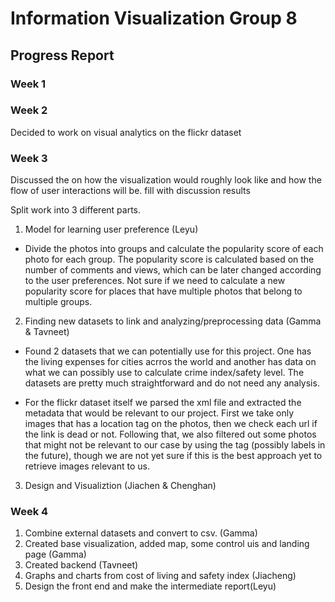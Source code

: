 # Information Visualization Group 8

## Progress Report

### Week 1

### Week 2

Decided to work on visual analytics on the flickr dataset

### Week 3

Discussed the on how the visualization would roughly look like and how the flow of user interactions will be.
fill with discussion results

Split work into 3 different parts.

1. Model for learning user preference (Leyu)

* Divide the photos into groups and calculate the popularity score of each photo for each group. 
The popularity score is calculated based on the number of comments and views, which can be later changed according to the user preferences.
Not sure if we need to calculate a new popularity score for places that have multiple photos that belong to multiple groups.

2. Finding new datasets to link and analyzing/preprocessing data (Gamma & Tavneet)
  
* Found 2 datasets that we can potentially use for this project. One has the living expenses for cities acrros the world and another has 
data on what we can possibly use to calculate crime index/safety level. The datasets are pretty much straightforward and do not need any analysis.
  
* For the flickr dataset itself we parsed the xml file and extracted the metadata that would be relevant to our project. First we take only images that has a location tag on the photos, then we check each url if the link is dead or not. Following that, we also filtered out some photos that might not be relevant to our case by using the tag (possibly labels in the future), though we are not yet sure if this is the best approach yet to retrieve images relevant to us.


3. Design and Visualiztion (Jiachen & Chenghan)

### Week 4

1. Combine external datasets and convert to csv. (Gamma)
2. Created base visualization, added map, some control uis and landing page (Gamma)
3. Created backend (Tavneet)
4. Graphs and charts from cost of living and safety index (Jiacheng)
5. Design the front end and make the intermediate report(Leyu)
